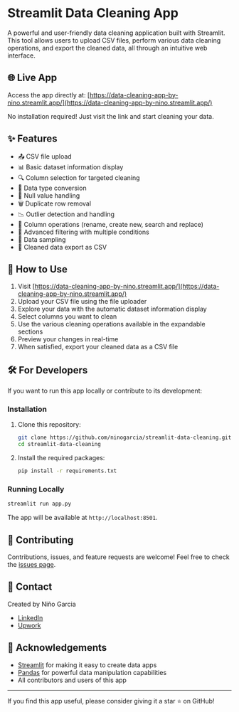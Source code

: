 # Streamlit Data Cleaning App

A powerful and user-friendly data cleaning application built with Streamlit. This tool allows users to upload CSV files, perform various data cleaning operations, and export the cleaned data, all through an intuitive web interface.

## 🌐 Live App

Access the app directly at: [https://data-cleaning-app-by-nino.streamlit.app/](https://data-cleaning-app-by-nino.streamlit.app/)

No installation required! Just visit the link and start cleaning your data.

## ✨ Features

- 📤 CSV file upload
- 📊 Basic dataset information display
- 🔍 Column selection for targeted cleaning
- 🔄 Data type conversion
- 🧹 Null value handling
- 🗑️ Duplicate row removal
- 📉 Outlier detection and handling
- 🔧 Column operations (rename, create new, search and replace)
- 🔬 Advanced filtering with multiple conditions
- 🎲 Data sampling
- 💾 Cleaned data export as CSV

## 🚀 How to Use

1. Visit [https://data-cleaning-app-by-nino.streamlit.app/](https://data-cleaning-app-by-nino.streamlit.app/)
2. Upload your CSV file using the file uploader
3. Explore your data with the automatic dataset information display
4. Select columns you want to clean
5. Use the various cleaning operations available in the expandable sections
6. Preview your changes in real-time
7. When satisfied, export your cleaned data as a CSV file

## 🛠️ For Developers

If you want to run this app locally or contribute to its development:

### Installation

1. Clone this repository:
   ```bash
   git clone https://github.com/ninogarcia/streamlit-data-cleaning.git
   cd streamlit-data-cleaning
   ```

2. Install the required packages:
   ```bash
   pip install -r requirements.txt
   ```

### Running Locally

```bash
streamlit run app.py
```

The app will be available at `http://localhost:8501`.



## 🤝 Contributing

Contributions, issues, and feature requests are welcome! Feel free to check the [issues page](link-to-issues-page).

## 👤 Contact

Created by Niño Garcia

- [LinkedIn](https://www.linkedin.com/in/ninogarci/)
- [Upwork](https://www.upwork.com/freelancers/~01dd78612ac234aadd)


## 🙏 Acknowledgements

- [Streamlit](https://streamlit.io/) for making it easy to create data apps
- [Pandas](https://pandas.pydata.org/) for powerful data manipulation capabilities
- All contributors and users of this app

---

If you find this app useful, please consider giving it a star ⭐ on GitHub!
